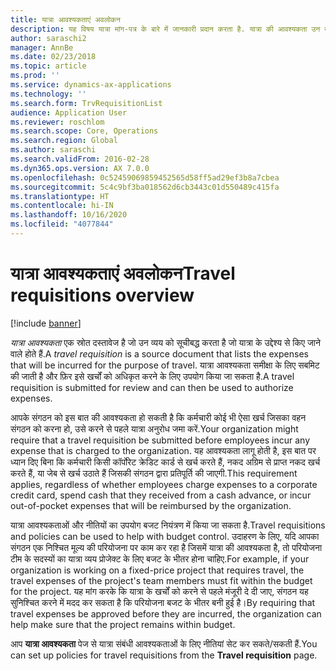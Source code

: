 ```yaml
---
title: यात्रा आवश्यकताएं अवलोकन
description: यह विषय यात्रा मांग-पत्र के बारे में जानकारी प्रदान करता है. यात्रा की आवश्यकता उन दस्तावेज़ को सूचीबद्ध करती है जो यात्रा के उद्देश्य से किए जाएंगे.
author: saraschi2
manager: AnnBe
ms.date: 02/23/2018
ms.topic: article
ms.prod: ''
ms.service: dynamics-ax-applications
ms.technology: ''
ms.search.form: TrvRequisitionList
audience: Application User
ms.reviewer: roschlom
ms.search.scope: Core, Operations
ms.search.region: Global
ms.author: saraschi
ms.search.validFrom: 2016-02-28
ms.dyn365.ops.version: AX 7.0.0
ms.openlocfilehash: 0c52459069859452565d58ff5ad29ef3b8a7cbea
ms.sourcegitcommit: 5c4c9bf3ba018562d6cb3443c01d550489c415fa
ms.translationtype: HT
ms.contentlocale: hi-IN
ms.lasthandoff: 10/16/2020
ms.locfileid: "4077844"
---
```

# <a name="travel-requisitions-overview"></a><span data-ttu-id="a6ed1-104">यात्रा आवश्यकताएं अवलोकन</span><span class="sxs-lookup"><span data-stu-id="a6ed1-104">Travel requisitions overview</span></span>

[!include [banner](../includes/banner.md)]

<span data-ttu-id="a6ed1-105">*यात्रा आवश्यकता* एक स्रोत दस्तावेज है जो उन व्यय को सूचीबद्ध करता है जो यात्रा के उद्देश्य से किए जाने वाले होते हैं.</span><span class="sxs-lookup"><span data-stu-id="a6ed1-105">A *travel requisition* is a source document that lists the expenses that will be incurred for the purpose of travel.</span></span> <span data-ttu-id="a6ed1-106">यात्रा आवश्यकता समीक्षा के लिए सबमिट की जाती है और फ़िर इसे खर्चों को अधिकृत करने के लिए उपयोग किया जा सकता है.</span><span class="sxs-lookup"><span data-stu-id="a6ed1-106">A travel requisition is submitted for review and can then be used to authorize expenses.</span></span>

<span data-ttu-id="a6ed1-107">आपके संगठन को इस बात की आवश्यकता हो सकती है कि कर्मचारी कोई भी ऐसा खर्च जिसका वहन संगठन को करना हो, उसे करने से पहले यात्रा अनुरोध जमा करें.</span><span class="sxs-lookup"><span data-stu-id="a6ed1-107">Your organization might require that a travel requisition be submitted before employees incur any expense that is charged to the organization.</span></span> <span data-ttu-id="a6ed1-108">यह आवश्यकता लागू होती है, इस बात पर ध्यान दिए बिना कि कर्मचारी किसी कॉर्पोरेट क्रेडिट कार्ड से खर्च करते हैं, नकद अग्रिम से प्राप्त नकद खर्च करते हैं, या जेब से खर्च उठाते हैं जिसकी संगठन द्वारा प्रतिपूर्ति की जाएगी.</span><span class="sxs-lookup"><span data-stu-id="a6ed1-108">This requirement applies, regardless of whether employees charge expenses to a corporate credit card, spend cash that they received from a cash advance, or incur out-of-pocket expenses that will be reimbursed by the organization.</span></span>

<span data-ttu-id="a6ed1-109">यात्रा आवश्यकताओं और नीतियों का उपयोग बजट नियंत्रण में किया जा सकता है.</span><span class="sxs-lookup"><span data-stu-id="a6ed1-109">Travel requisitions and policies can be used to help with budget control.</span></span> <span data-ttu-id="a6ed1-110">उदाहरण के लिए, यदि आपका संगठन एक निश्चित मूल्य की परियोजना पर काम कर रहा है जिसमें यात्रा की आवश्यकता है, तो परियोजना टीम के सदस्यों का यात्रा व्यय प्रोजेक्ट के लिए बजट के भीतर होना चाहिए.</span><span class="sxs-lookup"><span data-stu-id="a6ed1-110">For example, if your organization is working on a fixed-price project that requires travel, the travel expenses of the project's team members must fit within the budget for the project.</span></span> <span data-ttu-id="a6ed1-111">यह मांग करके कि यात्रा के खर्चों को करने से पहले मंजूरी दे दी जाए, संगठन यह सुनिश्चित करने में मदद कर सकता है कि परियोजना बजट के भीतर बनी हुई है।</span><span class="sxs-lookup"><span data-stu-id="a6ed1-111">By requiring that travel expenses be approved before they are incurred, the organization can help make sure that the project remains within budget.</span></span>

<span data-ttu-id="a6ed1-112">आप **यात्रा आवश्यकता** पेज से यात्रा संबंधी आवश्यकताओं के लिए नीतियां सेट कर सकते/सकती हैं.</span><span class="sxs-lookup"><span data-stu-id="a6ed1-112">You can set up policies for travel requisitions from the **Travel requisition** page.</span></span>
